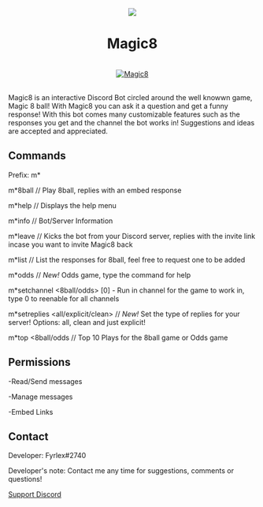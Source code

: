<div align="center">
<img src="https://cdn.discordapp.com/avatars/484148705507934208/65e76d98bf2644416f8c05a18201bfa8.png?size=128"><br>
  <h1>Magic8</h1><br>
<a href="https://top.gg/bot/484148705507934208" >
  <img src="https://top.gg/api/widget/484148705507934208.svg" alt="Magic8" />
</a><br><br>
</div>


Magic8 is an interactive Discord Bot circled around the well knowwn game, Magic 8 ball! With Magic8 you can ask it a question and get a funny response! With this bot comes many customizable features such as the responses you get and the channel the bot works in! Suggestions and ideas are accepted and appreciated.



## Commands
Prefix: m*

m*8ball // Play 8ball, replies with an embed response

m*help // Displays the help menu

m*info // Bot/Server Information

m*leave // Kicks the bot from your Discord server, replies with the invite link incase you want to invite Magic8 back

m*list // List the responses for 8ball, feel free to request one to be added

m*odds <dare> // *New!* Odds game, type the command for help

m*setchannel <8ball/odds> [0] - Run in channel for the game to work in, type 0 to reenable for all channels

m*setreplies <all/explicit/clean> // *New!* Set the type of replies for your server! Options: all, clean and just explicit!

m*top <8ball/odds // Top 10 Plays for the 8ball game or Odds game



## Permissions

-Read/Send messages

-Manage messages

-Embed Links

## Contact
Developer: Fyrlex#2740

Developer's note: Contact me any time for suggestions, comments or questions!

[Support Discord](https://dicsord.gg/MYKfu5Q "Magic8 Support Server")
